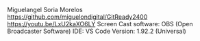 Miguelangel Soria Morelos
https://github.com/miguelondigital/GitReady2400
https://youtu.be/LxU2kaXO6LY
Screen Cast software: OBS (Open Broadcaster Software) 
IDE: VS Code Version: 1.92.2 (Universal)
